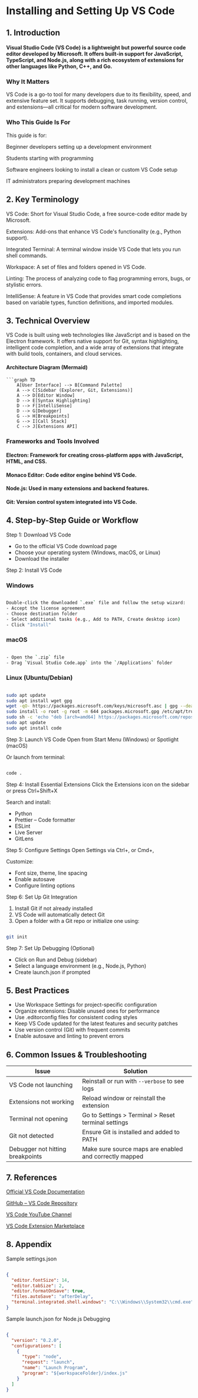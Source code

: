 # Installing and Setting Up VS Code
## 1. Introduction
#### Visual Studio Code (VS Code) is a lightweight but powerful source code editor developed by Microsoft. It offers built-in support for JavaScript, TypeScript, and Node.js, along with a rich ecosystem of extensions for other languages like Python, C++, and Go.

### Why It Matters
VS Code is a go-to tool for many developers due to its flexibility, speed, and extensive feature set. It supports debugging, task running, version control, and extensions—all critical for modern software development.

### Who This Guide Is For
This guide is for:

Beginner developers setting up a development environment

Students starting with programming

Software engineers looking to install a clean or custom VS Code setup

IT administrators preparing development machines

## 2. Key Terminology
VS Code: Short for Visual Studio Code, a free source-code editor made by Microsoft.

Extensions: Add-ons that enhance VS Code's functionality (e.g., Python support).

Integrated Terminal: A terminal window inside VS Code that lets you run shell commands.

Workspace: A set of files and folders opened in VS Code.

Linting: The process of analyzing code to flag programming errors, bugs, or stylistic errors.

IntelliSense: A feature in VS Code that provides smart code completions based on variable types, function definitions, and imported modules.

## 3. Technical Overview
VS Code is built using web technologies like JavaScript and is based on the Electron framework. It offers native support for Git, syntax highlighting, intelligent code completion, and a wide array of extensions that integrate with build tools, containers, and cloud services.

#### Architecture Diagram (Mermaid)
```mermaid
```graph TD
    A[User Interface] --> B[Command Palette]
    A --> C[Sidebar (Explorer, Git, Extensions)]
    A --> D[Editor Window]
    D --> E[Syntax Highlighting]
    D --> F[IntelliSense]
    D --> G[Debugger]
    G --> H[Breakpoints]
    G --> I[Call Stack]
    C --> J[Extensions API]
```

### Frameworks and Tools Involved
#### Electron: Framework for creating cross-platform apps with JavaScript, HTML, and CSS.

#### Monaco Editor: Code editor engine behind VS Code.

#### Node.js: Used in many extensions and backend features.

#### Git: Version control system integrated into VS Code.

## 4. Step-by-Step Guide or Workflow
Step 1: Download VS Code
* Go to the official VS Code download page
* Choose your operating system (Windows, macOS, or Linux)
* Download the installer

Step 2: Install VS Code
### Windows
```bash

Double-click the downloaded `.exe` file and follow the setup wizard:
- Accept the license agreement
- Choose destination folder
- Select additional tasks (e.g., Add to PATH, Create desktop icon)
- Click "Install"
```
### macOS
```bash

- Open the `.zip` file
- Drag `Visual Studio Code.app` into the `/Applications` folder
```

### Linux (Ubuntu/Debian)
```bash

sudo apt update
sudo apt install wget gpg
wget -qO- https://packages.microsoft.com/keys/microsoft.asc | gpg --dearmor > packages.microsoft.gpg
sudo install -o root -g root -m 644 packages.microsoft.gpg /etc/apt/trusted.gpg.d/
sudo sh -c 'echo "deb [arch=amd64] https://packages.microsoft.com/repos/vscode stable main" > /etc/apt/sources.list.d/vscode.list'
sudo apt update
sudo apt install code
```

Step 3: Launch VS Code
Open from Start Menu (Windows) or Spotlight (macOS)

Or launch from terminal:

```bash

code .
```
Step 4: Install Essential Extensions
Click the Extensions icon on the sidebar or press Ctrl+Shift+X

Search and install:

* Python
* Prettier – Code formatter
* ESLint
* Live Server
* GitLens

Step 5: Configure Settings
Open Settings via Ctrl+, or Cmd+,

Customize:

* Font size, theme, line spacing
* Enable autosave
* Configure linting options

Step 6: Set Up Git Integration
1. Install Git if not already installed
2. VS Code will automatically detect Git
3. Open a folder with a Git repo or initialize one using:

```bash

git init
```
Step 7: Set Up Debugging (Optional)

* Click on Run and Debug (sidebar)
* Select a language environment (e.g., Node.js, Python)
* Create launch.json if prompted

## 5. Best Practices
* Use Workspace Settings for project-specific configuration
* Organize extensions: Disable unused ones for performance
* Use .editorconfig files for consistent coding styles
* Keep VS Code updated for the latest features and security patches
* Use version control (Git) with frequent commits
* Enable autosave and linting to prevent errors

## 6. Common Issues & Troubleshooting
| Issue                            | Solution                                               |
|----------------------------------|--------------------------------------------------------|
| VS Code not launching            | Reinstall or run with `--verbose` to see logs          |
| Extensions not working           | Reload window or reinstall the extension               |
| Terminal not opening             | Go to Settings > Terminal > Reset terminal settings    |
| Git not detected                 | Ensure Git is installed and added to PATH              |
| Debugger not hitting breakpoints | Make sure source maps are enabled and correctly mapped |


## 7. References

[Official VS Code Documentation](https://code.visualstudio.com/docs)

[GitHub – VS Code Repository](https://github.com/microsoft/vscode)

[VS Code YouTube Channel](https://www.youtube.com/c/Code)

[VS Code Extension Marketplace](https://marketplace.visualstudio.com/vscode)

## 8. Appendix
Sample settings.json
```json

{
  "editor.fontSize": 14,
  "editor.tabSize": 2,
  "editor.formatOnSave": true,
  "files.autoSave": "afterDelay",
  "terminal.integrated.shell.windows": "C:\\Windows\\System32\\cmd.exe"
}
```
Sample launch.json for Node.js Debugging
```json

{
  "version": "0.2.0",
  "configurations": [
    {
      "type": "node",
      "request": "launch",
      "name": "Launch Program",
      "program": "${workspaceFolder}/index.js"
    }
  ]
}
```